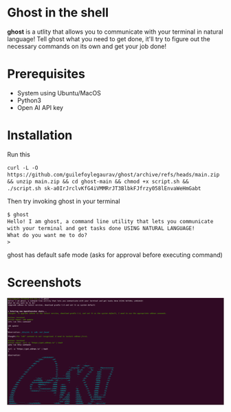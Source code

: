 # Ghost in the shell

**ghost** is a utlity that allows you to communicate with your terminal in natural language! Tell ghost what you need to get done, it'll try to figure out the necessary commands on its own and get your job done! 

# Prerequisites

 - System using Ubuntu/MacOS
 - Python3
 - Open AI API key
 
 # Installation
 
 Run this


    curl -L -O https://github.com/guilefoylegaurav/ghost/archive/refs/heads/main.zip && unzip main.zip && cd ghost-main && chmod +x script.sh && ./script.sh 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

Then try invoking ghost in your terminal 

    $ ghost 
    Hello! I am ghost, a command line utility that lets you communicate with your terminal and get tasks done USING NATURAL LANGUAGE!
    What do you want me to do?
    >

ghost has default safe mode (asks for approval before executing command) 

 # Screenshots

![Downloading sdkman, then gradle 5.8 and setting it to system default using Ghost](temp.png)



 
